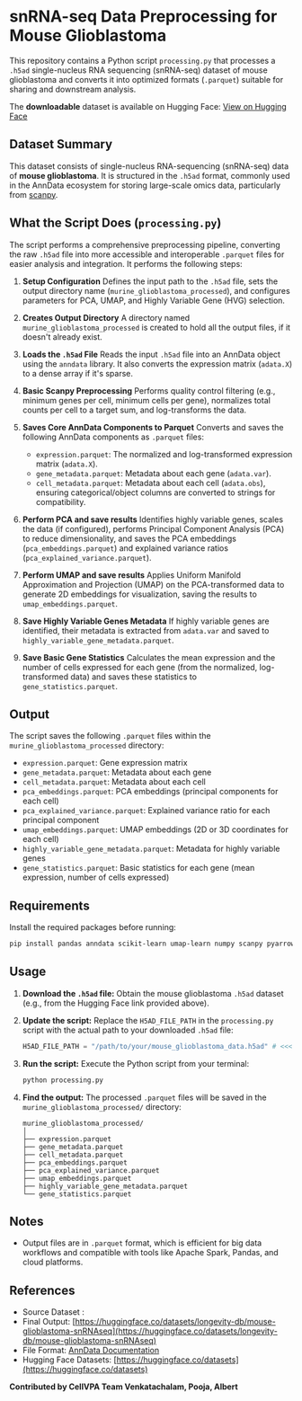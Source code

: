 
# snRNA-seq Data Preprocessing for Mouse Glioblastoma

This repository contains a Python script `processing.py` that processes a `.h5ad` single-nucleus RNA sequencing (snRNA-seq) dataset of mouse glioblastoma and converts it into optimized formats (`.parquet`) suitable for sharing and downstream analysis.

The **downloadable** dataset is available on Hugging Face:
[View on Hugging Face](https://huggingface.co/datasets/longevity-db/mouse-glioblastoma-snRNAseq)

## Dataset Summary

This dataset consists of single-nucleus RNA-sequencing (snRNA-seq) data of **mouse glioblastoma**. It is structured in the `.h5ad` format, commonly used in the AnnData ecosystem for storing large-scale omics data, particularly from [scanpy](https://scanpy.readthedocs.io/en/stable/).

## What the Script Does (`processing.py`)

The script performs a comprehensive preprocessing pipeline, converting the raw `.h5ad` file into more accessible and interoperable `.parquet` files for easier analysis and integration. It performs the following steps:

1.  **Setup Configuration**
    Defines the input path to the `.h5ad` file, sets the output directory name (`murine_glioblastoma_processed`), and configures parameters for PCA, UMAP, and Highly Variable Gene (HVG) selection.

2.  **Creates Output Directory**
    A directory named `murine_glioblastoma_processed` is created to hold all the output files, if it doesn't already exist.

3.  **Loads the `.h5ad` File**
    Reads the input `.h5ad` file into an AnnData object using the `anndata` library. It also converts the expression matrix (`adata.X`) to a dense array if it's sparse.

4.  **Basic Scanpy Preprocessing**
    Performs quality control filtering (e.g., minimum genes per cell, minimum cells per gene), normalizes total counts per cell to a target sum, and log-transforms the data.

5.  **Saves Core AnnData Components to Parquet**
    Converts and saves the following AnnData components as `.parquet` files:
    * `expression.parquet`: The normalized and log-transformed expression matrix (`adata.X`).
    * `gene_metadata.parquet`: Metadata about each gene (`adata.var`).
    * `cell_metadata.parquet`: Metadata about each cell (`adata.obs`), ensuring categorical/object columns are converted to strings for compatibility.

6.  **Perform PCA and save results**
    Identifies highly variable genes, scales the data (if configured), performs Principal Component Analysis (PCA) to reduce dimensionality, and saves the PCA embeddings (`pca_embeddings.parquet`) and explained variance ratios (`pca_explained_variance.parquet`).

7.  **Perform UMAP and save results**
    Applies Uniform Manifold Approximation and Projection (UMAP) on the PCA-transformed data to generate 2D embeddings for visualization, saving the results to `umap_embeddings.parquet`.

8.  **Save Highly Variable Genes Metadata**
    If highly variable genes are identified, their metadata is extracted from `adata.var` and saved to `highly_variable_gene_metadata.parquet`.

9.  **Save Basic Gene Statistics**
    Calculates the mean expression and the number of cells expressed for each gene (from the normalized, log-transformed data) and saves these statistics to `gene_statistics.parquet`.

## Output

The script saves the following `.parquet` files within the `murine_glioblastoma_processed` directory:

* `expression.parquet`: Gene expression matrix
* `gene_metadata.parquet`: Metadata about each gene
* `cell_metadata.parquet`: Metadata about each cell
* `pca_embeddings.parquet`: PCA embeddings (principal components for each cell)
* `pca_explained_variance.parquet`: Explained variance ratio for each principal component
* `umap_embeddings.parquet`: UMAP embeddings (2D or 3D coordinates for each cell)
* `highly_variable_gene_metadata.parquet`: Metadata for highly variable genes
* `gene_statistics.parquet`: Basic statistics for each gene (mean expression, number of cells expressed)

## Requirements

Install the required packages before running:

```bash
pip install pandas anndata scikit-learn umap-learn numpy scanpy pyarrow
```

## Usage

1.  **Download the `.h5ad` file:** Obtain the mouse glioblastoma `.h5ad` dataset (e.g., from the Hugging Face link provided above).
2.  **Update the script:** Replace the `H5AD_FILE_PATH` in the `processing.py` script with the actual path to your downloaded `.h5ad` file:

    ```python
    H5AD_FILE_PATH = "/path/to/your/mouse_glioblastoma_data.h5ad" # <<<--- CHANGE THIS PATH!
    ```
3.  **Run the script:** Execute the Python script from your terminal:

    ```bash
    python processing.py
    ```
4.  **Find the output:** The processed `.parquet` files will be saved in the `murine_glioblastoma_processed/` directory:

    ```
    murine_glioblastoma_processed/
    │
    ├── expression.parquet
    ├── gene_metadata.parquet
    ├── cell_metadata.parquet
    ├── pca_embeddings.parquet
    ├── pca_explained_variance.parquet
    ├── umap_embeddings.parquet
    ├── highly_variable_gene_metadata.parquet
    └── gene_statistics.parquet
    ```

## Notes

* Output files are in `.parquet` format, which is efficient for big data workflows and compatible with tools like Apache Spark, Pandas, and cloud platforms.

## References

- Source Dataset :
- Final Output: [https://huggingface.co/datasets/longevity-db/mouse-glioblastoma-snRNAseq](https://huggingface.co/datasets/longevity-db/mouse-glioblastoma-snRNAseq)
- File Format: [AnnData Documentation](https://anndata.readthedocs.io/en/latest/)
- Hugging Face Datasets: [https://huggingface.co/datasets](https://huggingface.co/datasets)

**Contributed by CellVPA Team Venkatachalam, Pooja, Albert**
